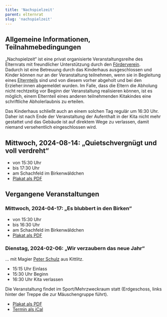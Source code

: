 ```yaml
---
title: 'Nachspielzeit'
parent: elternrat
slug: 'nachspielzeit'
---
```


## Allgemeine Informationen, Teilnahmebedingungen

„Nachspielzeit“ ist eine privat organisierte Veranstaltungsreihe des Elternrats mit freundlicher Unterstützung durch den [Förderverein](/foerderverein).  
Dadurch ist eine Betreuung durch das Kinderhaus ausgeschlossen und Kinder können nur an der Veranstaltung teilnehmen, wenn sie in Begleitung eines <abbr title="schließt auch andere abholberechtigte Personen ein">Elternteils</abbr> sind und von diesem vorher abgeholt und bei den Erzieher:innen abgemeldet wurden. Im Falle, dass die Eltern die Abholung nicht rechtzeitig vor Beginn der Veranstaltung realisieren können, ist es möglich, einem Elternteil eines anderen teilnehmenden Kitakindes eine schriftliche Abholerlaubnis zu erteilen.  

Das Kinderhaus schließt auch an einem solchen Tag regulär um 16:30 Uhr. Daher ist nach Ende der  Veranstaltung der Aufenthalt in der Kita nicht mehr gestattet und das Gebäude ist auf direktem Wege zu verlassen, damit niemand versehentlich eingeschlossen wird.  
                    <h2>Mittwoch, 2024-08-14: „Quietschvergnügt und voll verdreht“</h2>
                <ul>
                    <li>von 15:30 Uhr</li>
                    <li>bis 17:30 Uhr</li>
                    <li>am Schachfeld im Birkenwäldchen</li>
                    <li><a href="/20240814-nachspielzeit-3.pdf">Plakat als PDF</a></li>
                </ul>
                <h2>Vergangene Veranstaltungen</h2>
                <h3>Mittwoch, 2024-04-17: „Es blubbert in den Birken“</h3>
                <ul>
                    <li>von 15:30 Uhr</li>
                    <li>bis 16:30 Uhr</li>
                    <li>am Schachfeld im Birkenwäldchen</li>
                    <li><a href="/20240417-nachspielzeit-2.pdf">Plakat als PDF</a></li>
                </ul>
                <h3>Dienstag, 2024-02-06: „Wir verzaubern das neue Jahr“</h3>
                <p>… mit Magier <a href="https://www.zauberstudio-kittlitz.de/">Peter Schulz</a> aus Kittlitz.</p>
                <ul>
                    <li>15:15 Uhr Einlass</li>
                    <li>15:30 Uhr Beginn</li>
                    <li>16:30 Uhr Kita verlassen</li>
                </ul>
                <p>Die Veranstaltung findet im Sport/Mehrzweckraum statt (Erdgeschoss, links hinter der Treppe die zur
                    Mäuschengruppe führt).</p>
                <ul>
                    <li><a href="/20240206-nachspielzeit.pdf">Plakat als PDF</a></li>
                    <li><a href="/20240206-nachspielzeit.ics">Termin als iCal</a></li>
                </ul>
